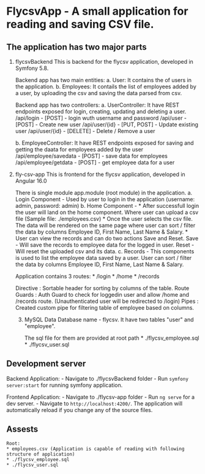 # FlycsvApp - A small application for reading and saving CSV file.

## The application has two major parts 

1. flycsvBackend
    This is backend for the flycsv application, developed in Symfony 5.8.
    
    Backend app has two main entities:
     a. User: It contains the of users in the application.
     b. Employees: It contails the list of employees added by a user, by uploading the csv and saving the data parsed from csv. 

    Backend app has two controllers:
     a. UserController: It have REST endpoints exposed for login, creating, updating and deleting a user.
        /api/login - [POST] - login wuth username and password
        /api/user - [POST] - Create new user
        /api/user/{id} - [PUT, POST] - Update existing user
        /api/user/{id} - [DELETE] - Delete / Remove a user

     b. EmployeeController: It have REST endpoints exposed for saving and getting the daata for employees added by the user 
        /api/employee/savedata - [POST] - save data for employees 
        /api/employee/getdata - [POST] - get employee data for a user

2. fly-csv-app
    This is frontend for the flycsv application, developed in Angular 16.0

    There is single module app.module (root module) in the application.
     a. Login Component - Used by user to login in the application (username: admin, password: admin) 
     b. Home Component - 
        * After successfull login the user will land on the home component. Where user can upload a csv file (Sample file: ./employees.csv)
        * Once the user selects the csv file. The data will be rendered on the same page where user can sort / filter the data by columns Employee ID, First Name, Last Name & Salary.
        * User can view the records and can do two actions Save and Reset.
            Save - Will save the records to employee data for the logged in user.
            Reset - Will reset the uploaded csv and its data.
     c. Records - This components is used to list the employee data saved by a user. User can sort / filter the data by columns Employee ID, First Name, Last Name & Salary.

    Application contains 3 routes:
        * /login
        * /home
        * /records

    Directive : 
        Sortable header for sorting by columns of the table.
    Route Guards :
         Auth Guard to check for loggedin user and allow /home and /records route. (Unauthenticated user will be redirected to /login)
    Pipes :
        Created custom pipe for filtering table of employee based on columns.

    3. MySQL Data
        Database name - flycsv. It have two tables "user" and "employee".

        The sql file for them are provided at root path
            * ./flycsv_employee.sql
            * ./flycsv_user.sql


## Development server

Backend Application:
    - Navigate to ./flycsvBackend folder
    - Run `symfony server:start` for running symfony application.

Frontend Application: 
    - Navigate to ./flycsv-app folder
    - Run `ng serve` for a dev server. 
    - Navigate to `http://localhost:4200/`. The application will automatically reload if you change any of the source files.

## Assests 
    Root: 
    * employees.csv (Application is capable of reading with following structure of application)
    * ./flycsv_employee.sql
    * ./flycsv_user.sql